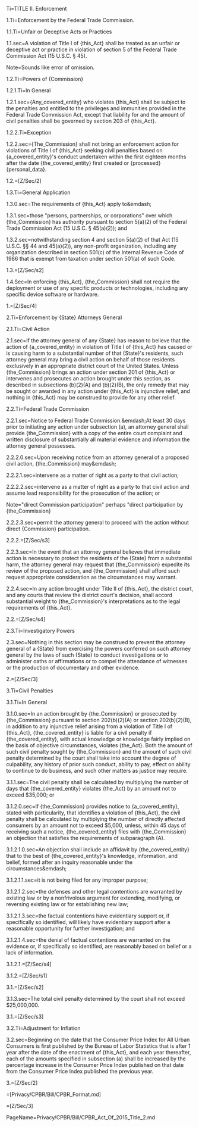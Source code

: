 Ti=TITLE II. Enforcement

1.Ti=Enforcement by the Federal Trade Commission.

1.1.Ti=Unfair or Deceptive Acts or Practices

1.1.sec=A violation of Title I of {this_Act} shall be treated as an unfair or deceptive act or practice in violation of section 5 of the Federal Trade Commission Act (15 U.S.C. &sect; 45).

Note=Sounds like error of omission. 

1.2.Ti=Powers of {Commission}

1.2.1.Ti=In General

1.2.1.sec={Any_covered_entity} who violates {this_Act} shall be subject to the penalties and entitled to the privileges and immunities provided in the Federal Trade Commission Act, except that liability for and the amount of civil penalties shall be governed by section 203 of {this_Act}.

1.2.2.Ti=Exception

1.2.2.sec={The_Commission} shall not bring an enforcement action for violations of Title I of {this_Act} seeking civil penalties based on {a_covered_entity}'s conduct undertaken within the first eighteen months after the date {the_covered_entity} first created or {processed} {personal_data}.

1.2.=[Z/Sec/2]

1.3.Ti=General Application

1.3.0.sec=The requirements of {this_Act} apply to&emdash;

1.3.1.sec=those "persons, partnerships, or corporations" over which {the_Commission} has authority pursuant to section 5(a)(2) of the Federal Trade Commission Act (15 U.S.C. &sect; 45(a)(2)); and

1.3.2.sec=notwithstanding section 4 and section 5(a)(2) of that Act (15 U.S.C. &sect;&sect; 44 and 45(a)(2)), any non-profit organization, including any organization described in section 501(c) of the Internal Revenue Code of 1986 that is exempt from taxation under section 501(a) of such Code.

1.3.=[Z/Sec/s2]

1.4.Sec=In enforcing {this_Act}, {the_Commission} shall not require the deployment or use of any specific products or technologies, including any specific device software or hardware.

1.=[Z/Sec/4]


2.Ti=Enforcement by {State} Attorneys General

2.1.Ti=Civil Action

2.1.sec=If the attorney general of any {State} has reason to believe that the action of {a_covered_entity} in violation of Title I of {this_Act} has caused or is causing harm to a substantial number of that {State}'s residents, such attorney general may bring a civil action on behalf of those residents exclusively in an appropriate district court of the United States. Unless {the_Commission} brings an action under section 201 of {this_Act} or intervenes and prosecutes an action brought under this section, as described in subsections (b)(2)(A) and (b)(2)(B), the only remedy that may be sought or awarded in any action under {this_Act} is injunctive relief, and nothing in {this_Act} may be construed to provide for any other relief.

2.2.Ti=Federal Trade Commission

2.2.1.sec=Notice to Federal Trade Commission.&emdash;At least 30 days prior to initiating any action under subsection (a), an attorney general shall provide {the_Commission} with a copy of the entire court complaint and written disclosure of substantially all material evidence and information the attorney general possesses.

2.2.2.0.sec=Upon receiving notice from an attorney general of a proposed civil action, {the_Commission} may&emdash;

2.2.2.1.sec=intervene as a matter of right as a party to that civil action;

2.2.2.2.sec=intervene as a matter of right as a party to that civil action and assume lead responsibility for the prosecution of the action; or

Note="direct Commission participation" perhaps "direct participation by {the_Commission}

2.2.2.3.sec=permit the attorney general to proceed with the action without direct {Commission} participation.

2.2.2.=[Z/Sec/s3]

2.2.3.sec=In the event that an attorney general believes that immediate action is necessary to protect the residents of the {State} from a substantial harm, the attorney general may request that {the_Commission} expedite its review of the proposed action, and {the_Commission} shall afford such request appropriate consideration as the circumstances may warrant.

2.2.4.sec=In any action brought under Title II of {this_Act}, the district court, and any courts that review the district court's decision, shall accord substantial weight to {the_Commission}'s interpretations as to the legal requirements of {this_Act}.

2.2.=[Z/Sec/s4]

2.3.Ti=Investigatory Powers

2.3.sec=Nothing in this section may be construed to prevent the attorney general of a {State} from exercising the powers conferred on such attorney general by the laws of such {State} to conduct investigations or to administer oaths or affirmations or to compel the attendance of witnesses or the production of documentary and other evidence.

2.=[Z/Sec/3]

3.Ti=Civil Penalties

3.1.Ti=In General

3.1.0.sec=In an action brought by {the_Commission} or prosecuted by {the_Commission} pursuant to section 202(b)(2)(A) or section 202(b)(2)(B), in addition to any injunctive relief arising from a violation of Title I of {this_Act}, {the_covered_entity} is liable for a civil penalty if {the_covered_entity}, with actual knowledge or knowledge fairly implied on the basis of objective circumstances, violates {the_Act}. Both the amount of such civil penalty sought by {the_Commission} and the amount of such civil penalty determined by the court shall take into account the degree of culpability, any history of prior such conduct, ability to pay, effect on ability to continue to do business, and such other matters as justice may require.

3.1.1.sec=The civil penalty shall be calculated by multiplying the number of days that {the_covered_entity} violates {the_Act} by an amount not to exceed $35,000; or

3.1.2.0.sec=If {the_Commission} provides notice to {a_covered_entity}, stated with particularity, that identifies a violation of {this_Act}, the civil penalty shall be calculated by multiplying the number of directly affected consumers by an amount not to exceed $5,000, unless, within 45 days of receiving such a notice, {the_covered_entity} files with {the_Commission} an objection that satisfies the requirements of subparagraph (A).

3.1.2.1.0.sec=An objection shall include an affidavit by {the_covered_entity} that to the best of {the_covered_entity}'s knowledge, information, and belief, formed after an inquiry reasonable under the circumstances&emdash;

3.1.2.1.1.sec=it is not being filed for any improper purpose;

3.1.2.1.2.sec=the defenses and other legal contentions are warranted by existing law or by a nonfrivolous argument for extending, modifying, or reversing existing law or for establishing new law;

3.1.2.1.3.sec=the factual contentions have evidentiary support or, if specifically so identified, will likely have evidentiary support after a reasonable opportunity for further investigation; and

3.1.2.1.4.sec=the denial of factual contentions are warranted on the evidence or, if specifically so identified, are reasonably based on belief or a lack of information.

3.1.2.1.=[Z/Sec/s4]

3.1.2.=[Z/Sec/s1]

3.1.=[Z/Sec/s2]

3.1.3.sec=The total civil penalty determined by the court shall not exceed $25,000,000.

3.1.=[Z/Sec/s3]

3.2.Ti=Adjustment for Inflation

3.2.sec=Beginning on the date that the Consumer Price Index for All Urban Consumers is first published by the Bureau of Labor Statistics that is after 1 year after the date of the enactment of {this_Act}, and each year thereafter, each of the amounts specified in subsection (a) shall be increased by the percentage increase in the Consumer Price Index published on that date from the Consumer Price Index published the previous year.

3.=[Z/Sec/2]

=[Privacy/CPBR/Bill/CPBR_Format.md]

=[Z/Sec/3]

PageName=Privacy/CPBR/Bill/CPBR_Act_Of_2015_Title_2.md
